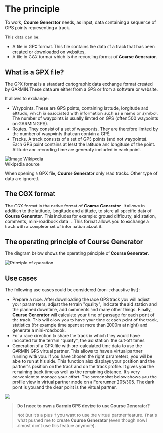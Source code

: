 # The principle

To work, **Course Generator** needs, as input, data containing a sequence of GPS points representing a track.

This data can be:

* A file in GPX format. This file contains the data of a track that has been created or downloaded on websites,
* A file in CGX format which is the recording format of **Course Generator**.

## What is a GPX file?

The GPX format is a standard cartographic data exchange format created by GARMIN.These data are either from a GPS or from a software or website.

It allows to exchange:

* Waypoints. These are GPS points, containing latitude, longitude and altitude, which is associated with information such as a name or symbol. The number of waypoints is usually limited on GPS (often 500 waypoints on GARMIN GPS).
* Routes. They consist of a set of waypoints. They are therefore limited by the number of waypoints that can contain a GPS.
* Tracks. A track consists of a set of GPS points (and not waypoints). Each GPS point contains at least the latitude and longitude of the point. Altitude and recording time are generally included in each point.

![Image Wikipedia](./images/CG40_GPX.png)  
Wikipedia source

When opening a GPX file, **Course Generator** only read tracks. Other type of data are ignored.

## The CGX format

The CGX format is the native format of **Course Generator**. It allows in addition to the latitude, longitude and altitude, to store all specific data of **Course Generator**. This includes for example: ground difficulty, aid station, comments, mini-roadbook data ... This format allows you to exchange a track with a complete set of information about it.

## The operating principle of Course Generator

The diagram below shows the operating principle of **Course Generator**.

![Principle of operation](./images/CG40_Principe.png)

## Use cases

The following use cases could be considered (non-exhaustive list):

* Prepare a race. After downloading the race GPS track you will adjust your parameters, adjust the terrain "quality", indicate the aid station and the planned downtime, add comments and many other things. Finally, **Course Generator** will calculate your time of passage for each point of the track. This will allow you to have your time at each point of the track, statistics (for example time spent at more than 2000m at night) and generate a mini-roadbook.
* For a race direction to share the track in which they would have indicated for the terrain "quality", the aid station, the cut-off times.
* Generation of a GPX file with pre-calculated time data to use the GARMIN GPS virtual partner. This allows to have a virtual partner running with you. If you have chosen the right parameters, you will be able to run at his side. This function also displays your position and the partner's position on the track and on the track profile. It gives you the remaining track time as well as the remaining distance. It's very convenient to manage your effort. The screenshot below shows you the profile view in virtual partner mode on a Forerunner 205/305. The dark point is you and the clear point is the virtual partner.

![](./images/CG40_Virtual_Partner.jpg)


> __Do I need to own a Garmin GPS device to use **Course Generator**?__
>
> No! But it's a plus if you want to use the virtual partner feature. That's what pushed me to create **Course Generator** (even though now I almost don't use this feature anymore).
